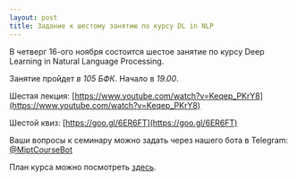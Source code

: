 ```yaml
---
layout: post
title: Задание к шестому занятию по курсу DL in NLP
---
```


В четверг 16-ого ноября состоится шестое занятие по курсу Deep Learning in Natural Language Processing.

Занятие пройдет _в 105 БФК_. Начало в _19.00_.

Шестая лекция: [https://www.youtube.com/watch?v=Keqep_PKrY8](https://www.youtube.com/watch?v=Keqep_PKrY8) 

Шестой квиз: [https://goo.gl/6ER6FT](https://goo.gl/6ER6FT)

Ваши вопросы к семинару можно задать через нашего бота в Telegram: [@MiptCourseBot](https://t.me/MiptCourseBot)

План курса можно посмотреть [здесь](../NLP/).